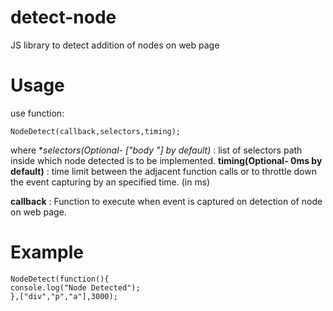 # detect-node
JS library to detect addition of nodes on web page

# Usage
use function:
```
NodeDetect(callback,selectors,timing);
```
where
**selectors(Optional- ["body *"] by default)** : list of selectors path inside
which node detected is to be implemented.
**timing(Optional- 0ms by default)** : time limit between the adjacent function calls or to throttle down the event capturing by an specified time. (in ms)

**callback** : Function to execute when event is captured on detection of node 
on web page.

# Example
```
NodeDetect(function(){
console.log("Node Detected");
},["div","p","a"],3000);
```
